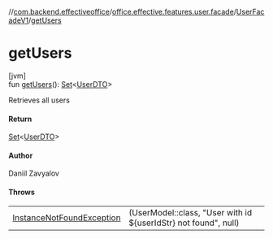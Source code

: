 //[com.backend.effectiveoffice](../../../index.md)/[office.effective.features.user.facade](../index.md)/[UserFacadeV1](index.md)/[getUsers](get-users.md)

# getUsers

[jvm]\
fun [getUsers](get-users.md)(): [Set](https://kotlinlang.org/api/latest/jvm/stdlib/kotlin.collections/-set/index.html)&lt;[UserDTO](../../office.effective.dto/-user-d-t-o/index.md)&gt;

Retrieves all users

#### Return

[Set](https://kotlinlang.org/api/latest/jvm/stdlib/kotlin.collections/-set/index.html)<[UserDTO](../../office.effective.dto/-user-d-t-o/index.md)>

#### Author

Daniil Zavyalov

#### Throws

| | |
|---|---|
| [InstanceNotFoundException](../../office.effective.common.exception/-instance-not-found-exception/index.md) | (UserModel::class, &quot;User with id ${userIdStr} not found&quot;, null) |
